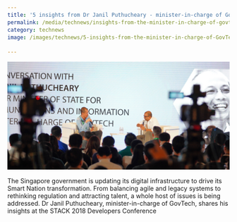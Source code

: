 ```yaml
---
title: '5 insights from Dr Janil Puthucheary - minister-in-charge of GovTech'
permalink: /media/technews/insights-from-the-minister-in-charge-of-govtech
category: technews
image: /images/technews/5-insights-from-the-minister-in-charge-of-GovTech.png

---
```



![Janil Puthucheary at STACK 2018](/images/technews/5-insights-from-the-minister-in-charge-of-GovTech.png)

The Singapore government is updating its digital infrastructure to drive its Smart Nation transformation. From balancing agile and legacy systems to rethinking regulation and attracting talent, a whole host of issues is being addressed. Dr Janil Puthucheary, minister-in-charge of GovTech, shares his insights at the STACK 2018 Developers Conference
